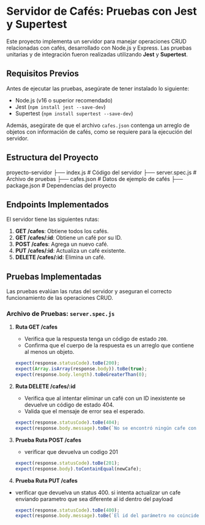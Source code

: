 # Servidor de Cafés: Pruebas con Jest y Supertest

Este proyecto implementa un servidor para manejar operaciones CRUD relacionadas con cafés, desarrollado con Node.js y Express. Las pruebas unitarias y de integración fueron realizadas utilizando **Jest** y **Supertest**.

## Requisitos Previos

Antes de ejecutar las pruebas, asegúrate de tener instalado lo siguiente:

- Node.js (v16 o superior recomendado)
- Jest (`npm install jest --save-dev`)
- Supertest (`npm install supertest --save-dev`)

Además, asegúrate de que el archivo `cafes.json` contenga un arreglo de objetos con información de cafés, como se requiere para la ejecución del servidor.

## Estructura del Proyecto
 proyecto-servidor ├── index.js # Código del servidor ├── server.spec.js # Archivo de pruebas ├── cafes.json # Datos de ejemplo de cafés ├── package.json # Dependencias del proyecto


## Endpoints Implementados

El servidor tiene las siguientes rutas:

1. **GET /cafes**: Obtiene todos los cafés.
2. **GET /cafes/:id**: Obtiene un café por su ID.
3. **POST /cafes**: Agrega un nuevo café.
4. **PUT /cafes/:id**: Actualiza un café existente.
5. **DELETE /cafes/:id**: Elimina un café.

## Pruebas Implementadas

Las pruebas evalúan las rutas del servidor y aseguran el correcto funcionamiento de las operaciones CRUD.

### Archivo de Pruebas: `server.spec.js`

1. **Ruta GET /cafes**
   - Verifica que la respuesta tenga un código de estado `200`.
   - Confirma que el cuerpo de la respuesta es un arreglo que contiene al menos un objeto.

   ```javascript
   expect(response.statusCode).toBe(200);
   expect(Array.isArray(response.body)).toBe(true);
   expect(response.body.length).toBeGreaterThan(0);
   ```
2. **Ruta DELETE /cafes/:id**

    - Verifica que al intentar eliminar un café con un ID inexistente se devuelve un código de estado 404.
    - Valida que el mensaje de error sea el esperado.

    ```javascript
    expect(response.statusCode).toBe(404);
    expect(response.body.message).toBe(`No se encontró ningún cafe con ese id`);
    ```

3. **Prueba Ruta POST /cafes**

    - verificar que devuelva un codigo 201

    ```javascript
    expect(response.statusCode).toBe(201);
    expect(response.body).toContainEqual(newCafe);
    ```

4. **Prueba Ruta PUT /cafes**

- verificar que devuelva un status 400. si intenta actualizar un cafe enviando parametro que sea diferente al id dentro del payload

    ```javascript
    expect(response.statusCode).toBe(400);
    expect(response.body.message).toBe(`El id del parámetro no coincide con el id del café recibido`)
    ```